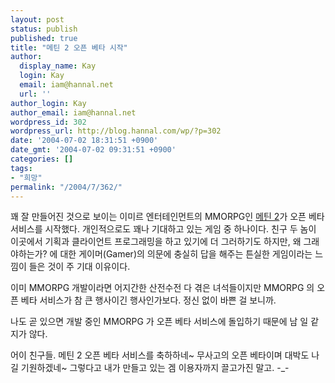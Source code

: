 ```yaml
---
layout: post
status: publish
published: true
title: "메틴 2 오픈 베타 시작"
author:
  display_name: Kay
  login: Kay
  email: iam@hannal.net
  url: ''
author_login: Kay
author_email: iam@hannal.net
wordpress_id: 302
wordpress_url: http://blog.hannal.com/wp/?p=302
date: '2004-07-02 18:31:51 +0900'
date_gmt: '2004-07-02 09:31:51 +0900'
categories: []
tags:
- "희망"
permalink: "/2004/7/362/"
---
```

<p>꽤 잘 만들어진 것으로 보이는 이미르 엔터테인먼트의 MMORPG인 <a href="http://www.metin2.co.kr" target="_blank">메틴 2</a>가 오픈 베타 서비스를 시작했다. 개인적으로도 꽤나 기대하고 있는 게임 중 하나이다. 친구 두 놈이 이곳에서 기획과 클라이언트 프로그래밍을 하고 있기에 더 그러하기도 하지만, 왜 그래야하는가? 에 대한 게이머(Gamer)의 의문에 충실히 답을 해주는 튼실한 게임이라는 느낌이 들은 것이 주 기대 이유이다.</p>
<p>이미 MMORPG 개발이라면 어지간한 산전수전 다 겪은 녀석들이지만 MMORPG 의 오픈 베타 서비스가 참 큰 행사이긴 행사인가보다. 정신 없이 바쁜 걸 보니까.</p>
<p>나도 곧 있으면 개발 중인 MMORPG 가 오픈 베타 서비스에 돌입하기 때문에 남 일 같지가 않다.</p>
<p>어이 친구들. 메틴 2 오픈 베타 서비스를 축하하네~ 무사고의 오픈 베타이며 대박도 나길 기원하겠네~ 그렇다고 내가 만들고 있는 겜 이용자까지 끌고가진 말고. -_-</p>
